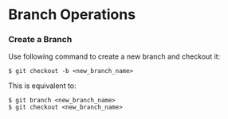 # Branch Operations

### Create a Branch

Use following command to create a new branch and checkout it:

  ```console
$ git checkout -b <new_branch_name>
  ```

This is equivalent to:

  ```console
$ git branch <new_branch_name>
$ git checkout <new_branch_name>
  ```
